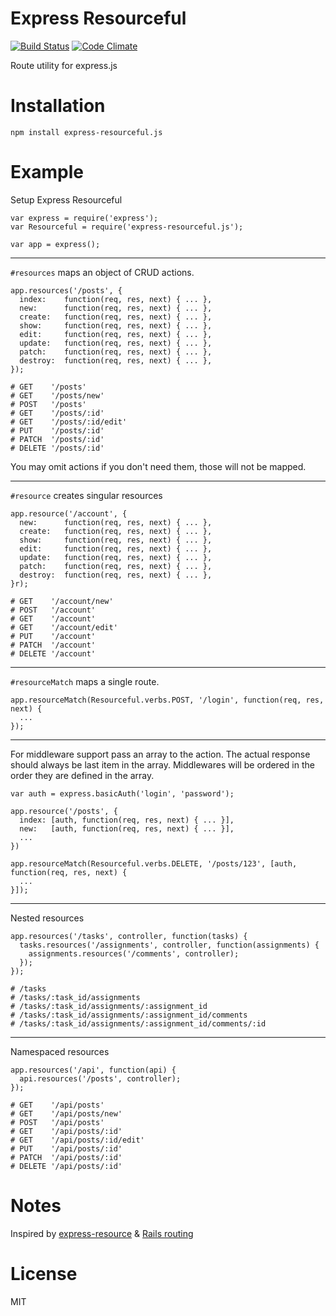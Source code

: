 # Express Resourceful

[![Build Status](https://travis-ci.org/nowk/express-resourceful.js.svg?branch=master)](https://travis-ci.org/nowk/express-resourceful.js)
[![Code Climate](https://codeclimate.com/github/nowk/express-resourceful.js.png)](https://codeclimate.com/github/nowk/express-resourceful.js)

Route utility for express.js

# Installation

    npm install express-resourceful.js

# Example

Setup Express Resourceful

    var express = require('express');
    var Resourceful = require('express-resourceful.js');

    var app = express();

---

`#resources` maps an object of CRUD actions.

    app.resources('/posts', {
      index:    function(req, res, next) { ... },
      new:      function(req, res, next) { ... },
      create:   function(req, res, next) { ... },
      show:     function(req, res, next) { ... },
      edit:     function(req, res, next) { ... },
      update:   function(req, res, next) { ... },
      patch:    function(req, res, next) { ... },
      destroy:  function(req, res, next) { ... },
    });

    # GET    '/posts'
    # GET    '/posts/new'
    # POST   '/posts'
    # GET    '/posts/:id'
    # GET    '/posts/:id/edit'
    # PUT    '/posts/:id'
    # PATCH  '/posts/:id'
    # DELETE '/posts/:id'

You may omit actions if you don't need them, those will not be mapped.

---

`#resource` creates singular resources

    app.resource('/account', {
      new:      function(req, res, next) { ... },
      create:   function(req, res, next) { ... },
      show:     function(req, res, next) { ... },
      edit:     function(req, res, next) { ... },
      update:   function(req, res, next) { ... },
      patch:    function(req, res, next) { ... },
      destroy:  function(req, res, next) { ... },
    }r);

    # GET    '/account/new'
    # POST   '/account'
    # GET    '/account'
    # GET    '/account/edit'
    # PUT    '/account'
    # PATCH  '/account'
    # DELETE '/account'

---

`#resourceMatch` maps a single route.

    app.resourceMatch(Resourceful.verbs.POST, '/login', function(req, res, next) {
      ...
    });

---

For middleware support pass an array to the action. The actual response should always be last item in the array. Middlewares will be ordered in the order they are defined in the array.

    var auth = express.basicAuth('login', 'password');

    app.resource('/posts', {
      index: [auth, function(req, res, next) { ... }],
      new:   [auth, function(req, res, next) { ... }],
      ...
    })

    app.resourceMatch(Resourceful.verbs.DELETE, '/posts/123', [auth, function(req, res, next) {
      ...
    }]);

---

Nested resources

    app.resources('/tasks', controller, function(tasks) {
      tasks.resources('/assignments', controller, function(assignments) {
        assignments.resources('/comments', controller);
      });
    });

    # /tasks
    # /tasks/:task_id/assignments
    # /tasks/:task_id/assignments/:assignment_id
    # /tasks/:task_id/assignments/:assignment_id/comments
    # /tasks/:task_id/assignments/:assignment_id/comments/:id

---

Namespaced resources

    app.resources('/api', function(api) {
      api.resources('/posts', controller);
    });

    # GET    '/api/posts'
    # GET    '/api/posts/new'
    # POST   '/api/posts'
    # GET    '/api/posts/:id'
    # GET    '/api/posts/:id/edit'
    # PUT    '/api/posts/:id'
    # PATCH  '/api/posts/:id'
    # DELETE '/api/posts/:id'




# Notes

Inspired by [express-resource](https://github.com/visionmedia/express-resource) & [Rails routing](http://api.rubyonrails.org/classes/ActionDispatch/Routing.html)

# License

MIT
